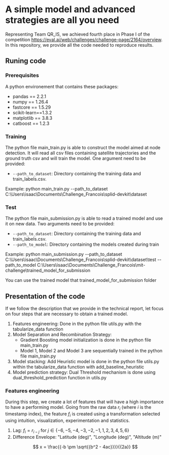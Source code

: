 # A simple model and advanced strategies are all you need

Representing Team QR_IS, we achieved fourth place in Phase I of the competition https://eval.ai/web/challenges/challenge-page/2164/overview.
In this repository, we provide all the code needed to reproduce results.
## Runing code
### Prerequisites
A python environement that contains these packages:
- pandas ==  2.2.1
- numpy == 1.26.4
- fastcore ==  1.5.29 
- scikit-learn==1.3.2
- matplotlib == 3.8.3
- catboost == 1.2.3


### Training
The python file main_train.py is able to construct the model aimed at node detection.
It will read all csv files containing satellite trajectories and the ground truth csv and will train the model.
One argument need to be provided:

- `--path_to_dataset`: Directory containing the training data and train_labels.csv.

Example: python main_train.py --path_to_dataset C:\Users\isaac\Documents\Challenge_Francois\splid-devkit\dataset

### Test
The python file main_submission.py is able to read a trained model and use it on new data.
Two arguments need to be provided:

- `--path_to_dataset`: Directory containing the training data and train_labels.csv.
- `--path_to_model`: Directory containing the models created during train

Example: python main_submission.py --path_to_dataset C:\Users\isaac\Documents\Challenge_Francois\splid-devkit\dataset\test --path_to_model C:\Users\isaac\Documents\Challenge_Francois\mit-challenge\trained_model_for_submission

You can use the trained model that trained_model_for_submission folder

## Presentation of the code

If we follow the description that we provide in the technical report, let focus on four steps that are necessary to obtain a trained model.
1. Features engineering: Done in the python file utils.py with the tabularize_data function
2. Model Separation and Recombination Strategy: 
    - Gradient Boosting model initialization is done in the python file main_train.py
    - Model 1, Model 2 and Model 3 are sequentially trained in the python file main_train.py
3. Model stacking: Add Heuristic model is done in the python file utils.py within the tabularize_data function with add_baseline_heuristic
4. Model prediction strategy: Dual Threshold mechanism is done using dual_threshold_prediction function in utils.py 

### Features engineering

During this step, we create a lot of features that will have a high importance to have a performing model. Going from the raw data $r_i$ (where $i$ is the timestamp index), the feature $f_i$ is created using a transformation selected using intuition, visualization, experimentation and statistics.


1. Lag: $f_i = r_{i-j}$ for $j \in \{-6,-5,-4,-3,-2,-1,1,2,3,4,5,6\}$ 
2. Difference
Envelope: "Latitude (deg)", "Longitude (deg)",  "Altitude (m)"

$$
x = \frac{{-b \pm \sqrt{{b^2 - 4ac}}}}{{2a}}
$$